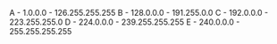 A - 1.0.0.0 - 126.255.255.255
B - 128.0.0.0 - 191.255.0.0
C - 192.0.0.0 - 223.255.255.0
D - 224.0.0.0 - 239.255.255.255
E - 240.0.0.0 - 255.255.255.255
